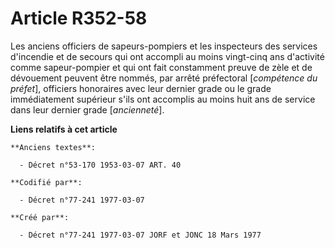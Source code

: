 # Article R352-58

Les anciens officiers de sapeurs-pompiers et les inspecteurs des services d'incendie et de secours qui ont accompli au moins
vingt-cinq ans d'activité comme sapeur-pompier et qui ont fait constamment preuve de zèle et de dévouement peuvent être
nommés, par arrêté préfectoral [*compétence du préfet*], officiers honoraires avec leur dernier grade ou le grade
immédiatement supérieur s'ils ont accomplis au moins huit ans de service dans leur dernier grade [*ancienneté*].

**Liens relatifs à cet article**

	**Anciens textes**:

	  - Décret n°53-170 1953-03-07 ART. 40

	**Codifié par**:

	  - Décret n°77-241 1977-03-07

	**Créé par**:

	  - Décret n°77-241 1977-03-07 JORF et JONC 18 Mars 1977
